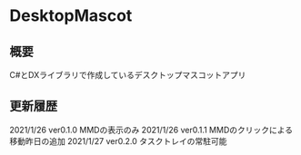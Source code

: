 # DesktopMascot

## 概要
C#とDXライブラリで作成しているデスクトップマスコットアプリ

## 更新履歴
2021/1/26 ver0.1.0 MMDの表示のみ
2021/1/26 ver0.1.1 MMDのクリックによる移動昨日の追加
2021/1/27 ver0.2.0 タスクトレイの常駐可能